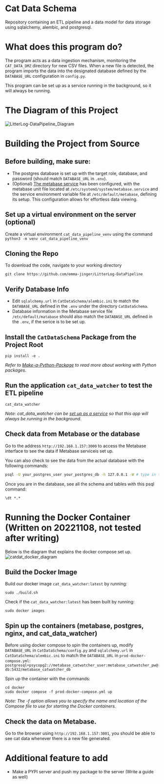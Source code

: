 # Cat Data Schema
Repository containing an ETL pipeline and a data model for data storage using sqlalchemy, alembic, and postgresql.

# What does this program do?
The program acts as a data ingestion mechanism, monitoring the `CAT_DATA_DMZ` directory for new CSV files. When a new file is detected, the program imports the data into the designated database defined by the `DATABASE_URL` configuration in `config.py`.<br>

This program can be set up as a service running in the background, so it will always be running. <br>


# The Diagram of this Project
![LitterLog-DataPipeline_Diagram](https://github.com/emma-jinger/LitterLog-DataPipeline/blob/main/Diagrams/LitterLog-DataPipeline_Diagram.png)

# Building the Project from Source
## Before building, make sure:
- The postgres database is set up with the target role, database, and password (should match `DATABASE_URL` in `.env`).
- (Optional) [The metabase service](https://github.com/emma-jinger/Set-Up-a-Service-on-Ubuntu) has been configured, with the metabase unit file located at `/etc/systemd/system/metabase.service` and the service environment variable file at `/etc/default/metabase`, defining its setup. This configuration allows for effortless data viewing.  

## Set up a virtual environment on the server (optional)
Create a virtual environment `cat_data_pipeline_venv` using the command `python3 -m venv cat_data_pipeline_venv`

## Cloning the Repo   
To download the code, navigate to your working directory
```
git clone https://github.com/emma-jinger/LitterLog-DataPipeline
```

## Verify Database Info  
- Edit `sqlalchemy.url` in `CatDataSchema/alembic.ini` to match the `DATABASE_URL` defined in the `.env` under the directory `CatDataSchema`.
- Database information in the Metabase service file `/etc/default/matabase` should also match the `DATABASE_URL` defined in the `.env`, if the serice is to be set up.
 
## Install the `CatDataSchema` Package from the Project Root
```
pip install -e . 
```
*Refer to [Make-a-Python-Package](https://github.com/emma-jinger/Make-a-Python-Package) to read more about working with Python packages.*

## Run the application `cat_data_watcher` to test the ETL pipeline
```
cat_data_watcher
``` 
*Note: cat_data_watcher can be [set up as a service](https://github.com/emma-jinger/Set-Up-a-Service-on-Ubuntu) so that this app will always be running in the background.*

## Check data from Metabase or the database
Go to the address `http://192.168.1.157:3000` to access the Metabase interface to see the data if Metabase serviceis set up.

You can also check to see the data from the actual database with the following commands:
```bash
psql -U your_postgres_user your_postgres_db -h 127.0.0.1 -W # type in the password when prompted
```
Once you are in the database, see all the schema and tables with this psql command: 
```psql
\dt *.*
```

# Running the Docker Container (Written on 20221108, not tested after writing)
Below is the diagram that explains the docker compose set up.
![catdat_docker_diagram](https://github.com/emma-jinger/cat_data/blob/main/Diagrams/catdata_docker_diagram.png)

## Build the Docker Image
Build our docker image `cat_data_watcher:latest` by running: 
```
sudo ./build.sh
```
Check if the `cat_data_watcher:latest` has been built by running:
```
sudo docker images
```
## Spin up the containers (metabase, postgres, nginx, and cat_data_watcher)
Before using docker compose to spin the containers up, modify `DATABASE_URL` in `CatDataSchema/config.py` and `sqlalchemy.url` in `CatDataSchema/alembic.ini` to match the `DATABASE_URL` in `prod-docker-compose.yml`: 
```postgresql+psycopg2://metabase_catwatcher_user:metabase_catwatcher_pw@db:5432/metabase_catwatcher_db```

Spin up the container with the commands: 
```
cd docker 
sudo docker compose -f prod-docker-compose.yml up
```
*Note: The -f option allows you to specify the name and location of the Compose file to use for starting the Docker containers.*
## Check the data on Metabase. 
Go to the browser using `http://192.168.1.157:3001`, you should be able to see cat data whenever there is a new file generated. 


# Additional feature to add 
- Make a PYPI server and push my package to the server (Write a guide as well)
